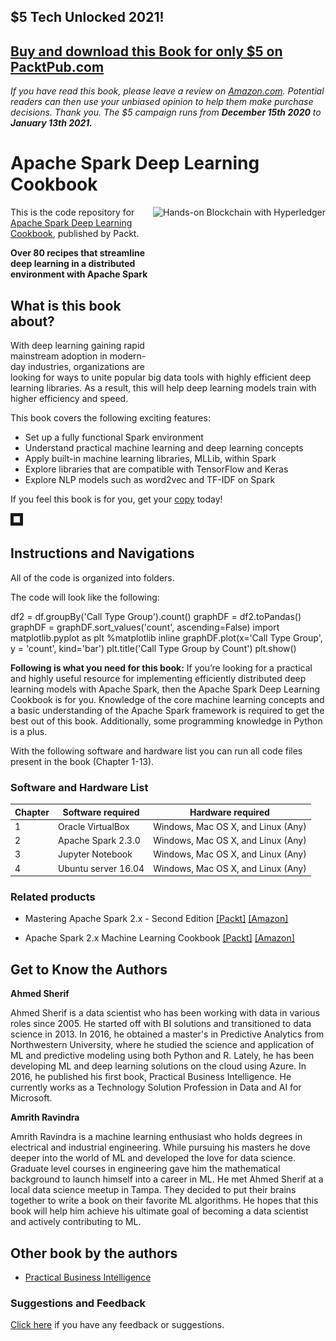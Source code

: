 ## $5 Tech Unlocked 2021!
[Buy and download this Book for only $5 on PacktPub.com](https://www.packtpub.com/product/apache-spark-deep-learning-cookbook/9781788474221)
-----
*If you have read this book, please leave a review on [Amazon.com](https://www.amazon.com/gp/product/1788474228).     Potential readers can then use your unbiased opinion to help them make purchase decisions. Thank you. The $5 campaign         runs from __December 15th 2020__ to __January 13th 2021.__*

# Apache Spark Deep Learning Cookbook

<a href="https://www.packtpub.com/big-data-and-business-intelligence/apache-spark-deep-learning-cookbook?utm_source=github&utm_medium=repository&utm_campaign=9781788474221"><img src="https://d1ldz4te4covpm.cloudfront.net/sites/default/files/imagecache/ppv4_main_book_cover/9781788474221-%20Copy.png" alt="Hands-on Blockchain with Hyperledger" height="256px" align="right"></a>

This is the code repository for [Apache Spark Deep Learning Cookbook](https://www.packtpub.com/big-data-and-business-intelligence/apache-spark-deep-learning-cookbook?utm_source=github&utm_medium=repository&utm_campaign=9781788474221), published by Packt.

**Over 80 recipes that streamline deep learning in a distributed environment with Apache Spark**

## What is this book about?
With deep learning gaining rapid mainstream adoption in modern-day industries, organizations are looking for ways to unite popular big data tools with highly efficient deep learning libraries. As a result, this will help deep learning models train with higher efficiency and speed.

This book covers the following exciting features: 
* Set up a fully functional Spark environment
* Understand practical machine learning and deep learning concepts
* Apply built-in machine learning libraries, MLLib, within Spark
* Explore libraries that are compatible with TensorFlow and Keras
* Explore NLP models such as word2vec and TF-IDF on Spark

If you feel this book is for you, get your [copy](https://www.amazon.com/dp/1788474228) today!

<a href="https://www.packtpub.com/?utm_source=github&utm_medium=banner&utm_campaign=GitHubBanner"><img src="https://raw.githubusercontent.com/PacktPublishing/GitHub/master/GitHub.png" 
alt="https://www.packtpub.com/" border="5" /></a>


## Instructions and Navigations
All of the code is organized into folders.

The code will look like the following:

df2 = df.groupBy('Call Type Group').count()
graphDF = df2.toPandas()
graphDF = graphDF.sort_values('count', ascending=False)
import matplotlib.pyplot as plt
%matplotlib inline
graphDF.plot(x='Call Type Group', y = 'count', kind='bar')
plt.title('Call Type Group by Count')
plt.show()


**Following is what you need for this book:**
If you’re looking for a practical and highly useful resource for implementing efficiently distributed deep learning models with Apache Spark, then the Apache Spark Deep Learning Cookbook is for you. Knowledge of the core machine learning concepts and a basic understanding of the Apache Spark framework is required to get the best out of this book. Additionally, some programming knowledge in Python is a plus.

With the following software and hardware list you can run all code files present in the book (Chapter 1-13).

### Software and Hardware List

| Chapter  | Software required                   | Hardware required                        |
| -------- | ------------------------------------| -----------------------------------|
| 1        | Oracle VirtualBox                   | Windows, Mac OS X, and Linux (Any) |
| 2        | Apache Spark 2.3.0                  | Windows, Mac OS X, and Linux (Any) |
| 3        | Jupyter Notebook                    | Windows, Mac OS X, and Linux (Any) |
| 4        | Ubuntu server 16.04                 | Windows, Mac OS X, and Linux (Any) |


### Related products <Paste books from the Other books you may enjoy section>
* Mastering Apache Spark 2.x - Second Edition [[Packt]](https://www.packtpub.com/big-data-and-business-intelligence/mastering-apache-spark-2x-second-edition?utm_source=github&utm_medium=repository&utm_campaign=9781786462749) [[Amazon]](https://www.amazon.com/dp/1786462745)

* Apache Spark 2.x Machine Learning Cookbook [[Packt]](https://www.packtpub.com/big-data-and-business-intelligence/apache-spark-machine-learning-cookbook?utm_source=github&utm_medium=repository&utm_campaign=9781783551606) [[Amazon]](https://www.amazon.com/dp/1783551607)

## Get to Know the Authors
**Ahmed Sherif**

Ahmed Sherif is a data scientist who has been working with data in various roles since 2005. He started off with BI solutions and transitioned to data science in 2013. In 2016, he obtained a master's in Predictive Analytics from Northwestern University, where he studied the science and application of ML and predictive modeling using both Python and R. Lately, he has been developing ML and deep learning solutions on the cloud using Azure. In 2016, he published his first book, Practical Business Intelligence. He currently works as a Technology Solution Profession in Data and AI for Microsoft.

**Amrith Ravindra**

Amrith Ravindra is a machine learning enthusiast who holds degrees in electrical and industrial engineering. While pursuing his masters he dove deeper into the world of ML and developed the love for data science. Graduate level courses in engineering gave him the mathematical background to launch himself into a career in ML. He met Ahmed Sherif at a local data science meetup in Tampa. They decided to put their brains together to write a book on their favorite ML algorithms. He hopes that this book will help him achieve his ultimate goal of becoming a data scientist and actively contributing to ML.


## Other book by the authors
* [Practical Business Intelligence](https://www.packtpub.com/big-data-and-business-intelligence/practical-business-intelligence?utm_source=github&utm_medium=repository&utm_campaign=9781785885433)


### Suggestions and Feedback
[Click here](https://docs.google.com/forms/d/e/1FAIpQLSdy7dATC6QmEL81FIUuymZ0Wy9vH1jHkvpY57OiMeKGqib_Ow/viewform) if you have any feedback or suggestions.
